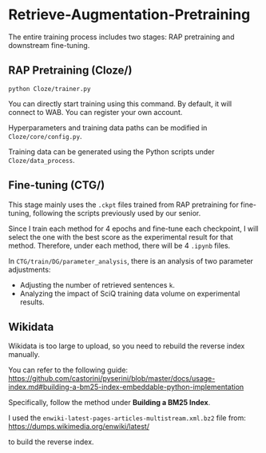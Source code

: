 # Retrieve-Augmentation-Pretraining
The entire training process includes two stages: RAP pretraining and downstream fine-tuning.
## RAP Pretraining (Cloze/)
```
python Cloze/trainer.py
```
You can directly start training using this command. By default, it will connect to WAB. You can register your own account.

Hyperparameters and training data paths can be modified in `Cloze/core/config.py`.

Training data can be generated using the Python scripts under `Cloze/data_process`.

## Fine-tuning (CTG/)

This stage mainly uses the `.ckpt` files trained from RAP pretraining for fine-tuning, following the scripts previously used by our senior.

Since I train each method for 4 epochs and fine-tune each checkpoint, I will select the one with the best score as the experimental result for that method. Therefore, under each method, there will be 4 `.ipynb` files.

In `CTG/train/DG/parameter_analysis`, there is an analysis of two parameter adjustments: 
- Adjusting the number of retrieved sentences `k`.
- Analyzing the impact of SciQ training data volume on experimental results.

## Wikidata

Wikidata is too large to upload, so you need to rebuild the reverse index manually.

You can refer to the following guide:  
https://github.com/castorini/pyserini/blob/master/docs/usage-index.md#building-a-bm25-index-embeddable-python-implementation  

Specifically, follow the method under **Building a BM25 Index**.

I used the `enwiki-latest-pages-articles-multistream.xml.bz2` file from:  
https://dumps.wikimedia.org/enwiki/latest/  

to build the reverse index.

